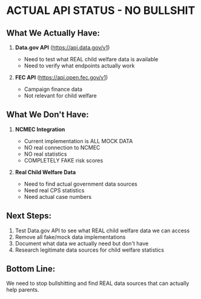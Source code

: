 # ACTUAL API STATUS - NO BULLSHIT

## What We Actually Have:

1. **Data.gov API** (https://api.data.gov/v1)

   - Need to test what REAL child welfare data is available
   - Need to verify what endpoints actually work

2. **FEC API** (https://api.open.fec.gov/v1)
   - Campaign finance data
   - Not relevant for child welfare

## What We Don't Have:

1. **NCMEC Integration**

   - Current implementation is ALL MOCK DATA
   - NO real connection to NCMEC
   - NO real statistics
   - COMPLETELY FAKE risk scores

2. **Real Child Welfare Data**
   - Need to find actual government data sources
   - Need real CPS statistics
   - Need actual case numbers

## Next Steps:

1. Test Data.gov API to see what REAL child welfare data we can access
2. Remove all fake/mock data implementations
3. Document what data we actually need but don't have
4. Research legitimate data sources for child welfare statistics

## Bottom Line:

We need to stop bullshitting and find REAL data sources that can actually help parents.
